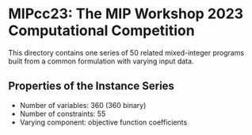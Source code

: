 # MIPcc23: The MIP Workshop 2023 Computational Competition

This directory contains one series of 50 related mixed-integer programs built from a common formulation with varying input data.

## Properties of the Instance Series

- Number of variables: 360 (360 binary)
- Number of constraints: 55
- Varying component: objective function coefficients
